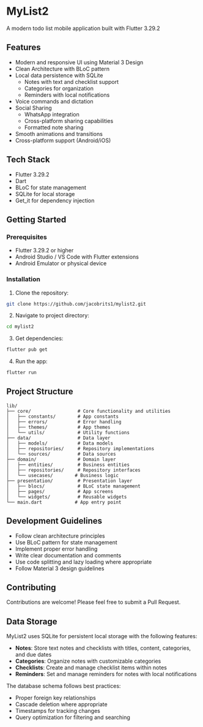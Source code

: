 # MyList2

A modern todo list mobile application built with Flutter 3.29.2

## Features

- Modern and responsive UI using Material 3 Design
- Clean Architecture with BLoC pattern
- Local data persistence with SQLite
  - Notes with text and checklist support
  - Categories for organization
  - Reminders with local notifications
- Voice commands and dictation
- Social Sharing
  - WhatsApp integration
  - Cross-platform sharing capabilities
  - Formatted note sharing
- Smooth animations and transitions
- Cross-platform support (Android/iOS)

## Tech Stack

- Flutter 3.29.2
- Dart
- BLoC for state management
- SQLite for local storage
- Get_it for dependency injection

## Getting Started

### Prerequisites

- Flutter 3.29.2 or higher
- Android Studio / VS Code with Flutter extensions
- Android Emulator or physical device

### Installation

1. Clone the repository:
```bash
git clone https://github.com/jacobrits1/mylist2.git
```

2. Navigate to project directory:
```bash
cd mylist2
```

3. Get dependencies:
```bash
flutter pub get
```

4. Run the app:
```bash
flutter run
```

## Project Structure

```
lib/
├── core/                 # Core functionality and utilities
│   ├── constants/        # App constants
│   ├── errors/           # Error handling
│   ├── themes/           # App themes
│   └── utils/            # Utility functions
├── data/                 # Data layer
│   ├── models/           # Data models
│   ├── repositories/     # Repository implementations
│   └── sources/          # Data sources
├── domain/               # Domain layer
│   ├── entities/         # Business entities
│   ├── repositories/     # Repository interfaces
│   └── usecases/        # Business logic
├── presentation/         # Presentation layer
│   ├── blocs/            # BLoC state management
│   ├── pages/            # App screens
│   └── widgets/          # Reusable widgets
└── main.dart            # App entry point
```

## Development Guidelines

- Follow clean architecture principles
- Use BLoC pattern for state management
- Implement proper error handling
- Write clear documentation and comments
- Use code splitting and lazy loading where appropriate
- Follow Material 3 design guidelines

## Contributing

Contributions are welcome! Please feel free to submit a Pull Request.

## Data Storage

MyList2 uses SQLite for persistent local storage with the following features:

- **Notes**: Store text notes and checklists with titles, content, categories, and due dates
- **Categories**: Organize notes with customizable categories
- **Checklists**: Create and manage checklist items within notes
- **Reminders**: Set and manage reminders for notes with local notifications

The database schema follows best practices:
- Proper foreign key relationships
- Cascade deletion where appropriate
- Timestamps for tracking changes
- Query optimization for filtering and searching
